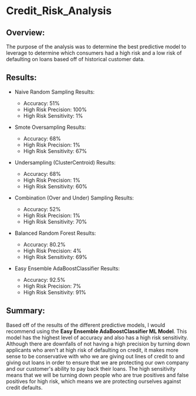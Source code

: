 # Credit_Risk_Analysis

## Overview:
The purpose of the analysis was to determine the best predictive model to leverage to determine which consumers had a high risk and a low risk of defaulting on loans based off of historical customer data. 
## Results:
* Naive Random Sampling Results:
    * Accuracy: 51%
    * High Risk Precision: 100%
    * High Risk Sensitivity: 1%

* Smote Oversampling Results:
    * Accuracy: 68%
    * High Risk Precision: 1%
    * High Risk Sensitivity: 67%

* Undersampling (ClusterCentroid) Results:
    * Accuracy: 68%
    * High Risk Precision: 1%
    * High Risk Sensitivity: 60%
 
* Combination (Over and Under) Sampling Results:
    * Accuracy: 52%
    * High Risk Precision: 1%
    * High Risk Sensitivity: 70%

* Balanced Random Forest Results:
    * Accuracy: 80.2%
    * High Risk Precision: 4%
    * High Risk Sensitivity: 69%
 
* Easy Ensemble AdaBoostClassifier Results:
    * Accuracy: 92.5%
    * High Risk Precision: 7% 
    * High Risk Sensitivity: 91%
 
## Summary:
Based off of the results of the different predictive models, I would recommend using the <b>Easy Ensemble AdaBoostClassifier ML Model</b>. This model has the highest level of accuracy and also has a high risk sensitivity. Although there are downfalls of not having a high precision by turning down applicants who aren't at high risk of defaulting on credit, it makes more sense to be conservative with who we are giving out lines of credit to and giving out loans in order to ensure that we are protecting our own company and our customer's ability to pay back their loans. The high sensitivity means that we will be turning down people who are true positives and false positives for high risk, which means we are protecting ourselves against credit defaults.  
